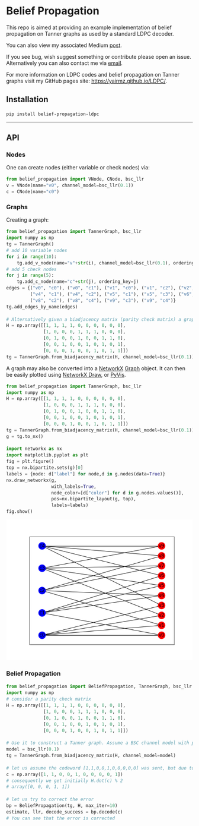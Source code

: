 # Belief Propagation

This repo is aimed at providing an example implementation of belief propagation on Tanner graphs as used by a standard
LDPC decoder.

You can also view my associated Medium [post](https://yair-mz.medium.com/decoding-ldpc-codes-with-belief-propagation-43c859f4276d).

If you see bug, wish suggest something or contribute please open an issue.
Alternatively you can also contact me via [email](mailto:yairmazal@gmail.com?subject=[GitHub]%20Belief%20Propagation).

For more information on LDPC codes and belief propagation on Tanner graphs visit my GitHub pages site:
https://yairmz.github.io/LDPC/.



## Installation

```shell
pip install belief-propagation-ldpc
```

---

## API

### Nodes

One can create nodes (either variable or check nodes) via:
```python
from belief_propagation import VNode, CNode, bsc_llr
v = VNode(name="v0", channel_model=bsc_llr(0.1))
c = CNode(name="c0")
```

### Graphs

Creating a graph:
```python
from belief_propagation import TannerGraph, bsc_llr
import numpy as np
tg = TannerGraph()
# add 10 variable nodes
for i in range(10):
    tg.add_v_node(name="v"+str(i), channel_model=bsc_llr(0.1), ordering_key=i)
# add 5 check nodes
for j in range(5):
    tg.add_c_node(name="c"+str(j), ordering_key=j)
edges = {("v0", "c0"), ("v0", "c1"), ("v1", "c0"), ("v1", "c2"), ("v2", "c0"), ("v2", "c3"), ("v3", "c0"), ("v3", "c4"),
         ("v4", "c1"), ("v4", "c2"), ("v5", "c1"), ("v5", "c3"), ("v6", "c1"), ("v6", "c4"), ("v7", "c2"), ("v7", "c3"),
         ("v8", "c2"), ("v8", "c4"), ("v9", "c3"), ("v9", "c4")}
tg.add_edges_by_name(edges)

# Alternatively given a biadjacency matrix (parity check matrix) a graph can be constructed from it
H = np.array([[1, 1, 1, 1, 0, 0, 0, 0, 0, 0],
              [1, 0, 0, 0, 1, 1, 1, 0, 0, 0],
              [0, 1, 0, 0, 1, 0, 0, 1, 1, 0],
              [0, 0, 1, 0, 0, 1, 0, 1, 0, 1],
              [0, 0, 0, 1, 0, 0, 1, 0, 1, 1]])
tg = TannerGraph.from_biadjacency_matrix(H, channel_model=bsc_llr(0.1))
```

A graph may also be converted into a [NetworkX](https://networkx.org/) 
[Graph](https://networkx.org/documentation/stable/reference/classes/graph.html#networkx.Graph)
object. It can then be easily plotted using 
[NetworkX Draw](https://networkx.org/documentation/stable/reference/drawing.html), or 
[PyVis](https://pyvis.readthedocs.io/en/latest/index.html).
```python
from belief_propagation import TannerGraph, bsc_llr
import numpy as np
H = np.array([[1, 1, 1, 1, 0, 0, 0, 0, 0, 0],
              [1, 0, 0, 0, 1, 1, 1, 0, 0, 0],
              [0, 1, 0, 0, 1, 0, 0, 1, 1, 0],
              [0, 0, 1, 0, 0, 1, 0, 1, 0, 1],
              [0, 0, 0, 1, 0, 0, 1, 0, 1, 1]])
tg = TannerGraph.from_biadjacency_matrix(H, channel_model=bsc_llr(0.1))
g = tg.to_nx()

import networkx as nx
import matplotlib.pyplot as plt
fig = plt.figure()
top = nx.bipartite.sets(g)[0]
labels = {node: d["label"] for node,d in g.nodes(data=True)}
nx.draw_networkx(g,
                 with_labels=True,
                 node_color=[d["color"] for d in g.nodes.values()],
                 pos=nx.bipartite_layout(g, top),
                 labels=labels)
fig.show()
```
![example_graph](./examples/example_graph.png)

### Belief Propagation
```python
from belief_propagation import BeliefPropagation, TannerGraph, bsc_llr
import numpy as np
# consider a parity check matrix
H = np.array([[1, 1, 1, 1, 0, 0, 0, 0, 0, 0],
              [1, 0, 0, 0, 1, 1, 1, 0, 0, 0],
              [0, 1, 0, 0, 1, 0, 0, 1, 1, 0],
              [0, 0, 1, 0, 0, 1, 0, 1, 0, 1],
              [0, 0, 0, 1, 0, 0, 1, 0, 1, 1]])

# Use it to construct a Tanner graph. Assume a BSC channel model with probability p=0.1  ofr bit flip
model = bsc_llr(0.1)
tg = TannerGraph.from_biadjacency_matrix(H, channel_model=model)

# let us assume the codeword [1,1,0,0,1,0,0,0,0,0] was sent, but due to a channel error the last bit got flipped
c = np.array([1, 1, 0, 0, 1, 0, 0, 0, 0, 1])
# consequently we get initially H.dot(c) % 2
# array([0, 0, 0, 1, 1])

# let us try to correct the error
bp = BeliefPropagation(tg, H, max_iter=10)
estimate, llr, decode_success = bp.decode(c)
# You can see that the error is corrected
```